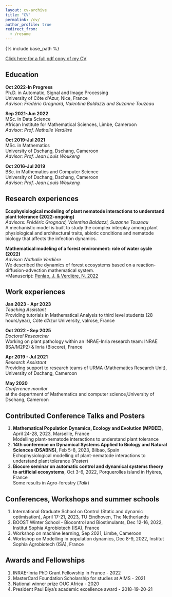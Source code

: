 ```yaml
---
layout: cv-archive
title: "CV"
permalink: /cv/
author_profile: true
redirect_from:
  - /resume
---
```


<style>
a.uline {text-decoration:underline;}
</style>

{% include base_path %}

<a href="../files/cv_joseph_penlap_2023.pdf" class="uline">Click here for a full pdf copy of my CV</a>

## Education
**Oct 2022-In Progress**<br>
Ph.D. in Automatic, Signal and Image Processing<br>
University of Côte d'Azur, Nice, France<br>
*Advisor: Frédéric Grognard, Valentina Baldazzi and Suzanne Touzeau*

**Sep 2021-Jun 2022**<br>
MSc. in Data Science<br>
African Institute for Mathematical Sciences, Limbe, Cameroon<br>
*Advisor: Prof. Nathalie Verdière*

**Oct 2019-Jul 2021**<br>
MSc. in Mathematics<br>
University of Dschang, Dschang, Cameroon<br>
*Advisor: Prof. Jean Louis Woukeng*

**Oct 2016-Jul 2019**<br>
BSc. in Mathematics and Computer Science<br>
University of Dschang, Dschang, Cameroon<br>
*Advisor: Prof. Jean Louis Woukeng*

## Research experiences

**Ecophysiological modeling of plant nematode interactions to understand plant tolerance (2022-ongoing)**<br>
*Advisors: Frédéric Grognard, Valentina Baldazzi, Suzanne Touzeau*<br>
A mechanistic model is built to study the complex interplay among plant physiological and architectural traits, abiotic conditions and nematode biology that affects the infection dynamics.

**Mathematical modeling of a forest environment: role of water cycle (2022)**<br>
*Advisor: Nathalie Verdière*<br>
We described the dynamics of forest ecosystems based on a reaction-diffusion-advection mathematical system.<br>
*Manuscript: <a href="../files/aims_master_thesis_2022.pdf" class="uline">Penlap, J. & Verdière, N. 2022</a>

## Work experiences
**Jan 2023 - Apr 2023**<br>*Teaching Assistant*<br> 
Providing tutorials in Mathematical Analysis to third level students (28 hours/year), Côte d’Azur University, valrose, France

**Oct 2022 - Sep 2025**<br>*Doctoral Researcher*<br>
Working on plant pathology within an INRAE-Inria research team: INRAE (ISA/M2P2) & Inria (Biocore), France

**Apr 2019 - Jul 2021**<br>*Research Assistant*<br>
Providing support to  research teams of URMA (Mathematics Research Unit), University of Dschang, Cameroon

**May 2020**<br>*Conference monitor*<br> at the department of Mathematics and computer science,University of Dschang, Cameroon


## Contributed Conference Talks and Posters
1. **Mathematical Population Dynamics, Ecology and Evolution (MPDEE)**, April 24-28, 2023, Marseille, France
<br>Modelling plant-nematode interactions to understand plant tolerance
2. **14th conference on Dynamical Systems Applied to Biology and Natural Sciences (DSABNS)**, Feb 5-8, 2023, Bilbao, Spain
<br>Echophysiological modelling of plant-nematode interactions to understand plant tolerance (*Poster*)
3. **Biocore seminar on automatic control and dynamical systems theory to artificial ecosystems**, Oct 3-6, 2022, Porquerolles island in Hyères, France
<br>Some results in Agro-forestry (*Talk*)


## Conferences, Workshops and summer schools
1. International Graduate School on Control (Static and dynamic optimisation), April 17-21, 2023, TU Eindhoven, The Netherlands
2. BOOST Winter School - Biocontrol and Biostimulants, Dec 12-16, 2022, Institut Sophia Agrobiotech (ISA), France
3. Workshop on machine learning, Sep 2021, Limbe, Cameroon
4. Workshop on Modelling in population dynamics, Dec 8-9, 2022, Institut Sophia Agrobiotech (ISA), France


## Awards and Fellowships
1. INRAE-Inria PhD Grant Fellowship in France - 2022
2. MasterCard Foundation Scholarship for studies at AIMS - 2021
3. National winner prize OUC Africa - 2020
4. President Paul Biya’s academic excellence award - 2018-19-20-21



